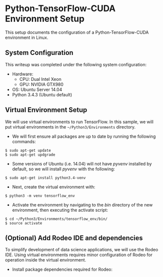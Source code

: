 # Python-TensorFlow-CUDA Environment Setup

This setup documents the configuration of a Python-TensorFlow-CUDA environment in Linux.

## System Configuration
This writeup was completed under the following system configuration:

* Hardware:
  * CPU: Dual Intel Xeon
  * GPU: NVIDIA GTX980
* OS: Ubuntu Server 14.04
* Python 3.4.3 (Ubuntu default)

## Virtual Environment Setup
We will use virtual environments to run TensorFlow. In this sample, we will put virtual environments in the `~/Python3/Environments` directory.

* We will first ensure all packages are up to date by running the following commands: </br>
```
$ sudo apt-get update
$ sudo apt-get updgrade
```
* Some versions of Ubuntu (i.e. 14.04) will not have *pyvenv* installed by default, so we will install *pyvenv* with the following: </br>
```
$ sudo apt-get install python3.4-venv
```
* Next, create the virtual environment with: </br>
```
$ python3 -m venv tensorflow_env
```
* Activate the environment by navigating to the *bin* directory of the new environment, then executing the activate script: </br>
```
$ cd ~/Python3/Environments/tensorflow_env/bin/
$ source activate
```

## (Optional) Add Rodeo IDE and dependencies
To simplify development of data science applications, we will use the Rodeo IDE. Using virtual environments requires minor configuration of Rodeo for operation inside the virtual environment.

* Install package dependencies required for Rodeo: </br>
